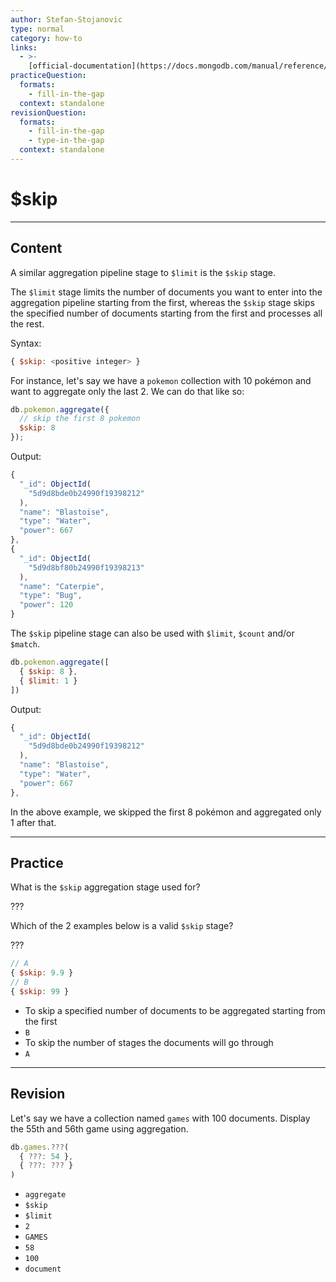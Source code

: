 ```yaml
---
author: Stefan-Stojanovic
type: normal
category: how-to
links:
  - >-
    [official-documentation](https://docs.mongodb.com/manual/reference/operator/aggregation/skip/){documentation}
practiceQuestion:
  formats:
    - fill-in-the-gap
  context: standalone
revisionQuestion:
  formats:
    - fill-in-the-gap
    - type-in-the-gap
  context: standalone
---
```


# $skip


---

## Content

A similar aggregation pipeline stage to `$limit` is the `$skip` stage.

The `$limit` stage limits the number of documents you want to enter into the aggregation pipeline starting from the first, whereas the `$skip` stage skips the specified number of documents starting from the first and processes all the rest.

Syntax:

```javascript
{ $skip: <positive integer> }
```

For instance, let's say we have a `pokemon` collection with 10 pokémon and want to aggregate only the last 2. We can do that like so:

```javascript
db.pokemon.aggregate({
  // skip the first 8 pokemon
  $skip: 8 
});
```

Output:

```javascript
{
  "_id": ObjectId(
    "5d9d8bde0b24990f19398212"
  ),
  "name": "Blastoise",
  "type": "Water",
  "power": 667
},
{
  "_id": ObjectId(
    "5d9d8bf80b24990f19398213"
  ),
  "name": "Caterpie",
  "type": "Bug",
  "power": 120
}
```

The `$skip` pipeline stage can also be used with `$limit`, `$count` and/or `$match`.

```javascript
db.pokemon.aggregate([
  { $skip: 8 },
  { $limit: 1 }
])
```

Output:

```javascript
{
  "_id": ObjectId(
    "5d9d8bde0b24990f19398212"
  ),
  "name": "Blastoise",
  "type": "Water",
  "power": 667
},
```

In the above example, we skipped the first 8 pokémon and aggregated only 1 after that.


---

## Practice

What is the `$skip` aggregation stage used for?

???

Which of the 2 examples below is a valid `$skip` stage?

???

```js
// A
{ $skip: 9.9 }
// B
{ $skip: 99 }
```

- To skip a specified number of documents to be aggregated starting from the first
- `B`
- To skip the number of stages the documents will go through
- `A`


---

## Revision

Let's say we have a collection named `games` with 100 documents. Display the 55th and 56th game using aggregation.

```javascript
db.games.???(
  { ???: 54 },
  { ???: ??? }
)
```

- `aggregate`
- `$skip`
- `$limit`
- `2`
- `GAMES`
- `58`
- `100`
- `document`
